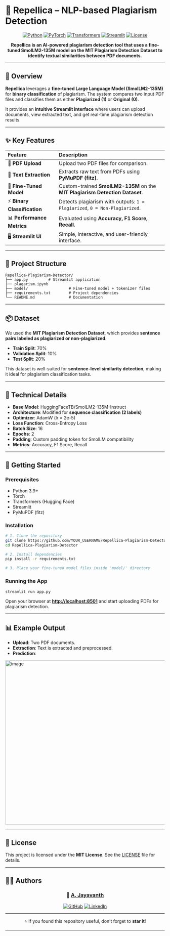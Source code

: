 # 🦁 Repellica – NLP-based Plagiarism Detection

<div align="center">

[![Python](https://img.shields.io/badge/Python-3.9%2B-blue?logo=python\&logoColor=white)](https://www.python.org/)
[![PyTorch](https://img.shields.io/badge/PyTorch-Backend-orange?logo=pytorch\&logoColor=white)](https://pytorch.org/)
[![Transformers](https://img.shields.io/badge/HuggingFace-Transformers-yellow?logo=huggingface\&logoColor=white)](https://huggingface.co/docs/transformers/index)
[![Streamlit](https://img.shields.io/badge/Streamlit-App-red?logo=streamlit\&logoColor=white)](https://streamlit.io/)
[![License](https://img.shields.io/badge/License-MIT-green)](LICENSE)

**Repellica is an AI-powered plagiarism detection tool that uses a fine-tuned SmolLM2-135M model on the MIT Plagiarism Detection Dataset to identify textual similarities between PDF documents.**

</div>  

---

## 📌 Overview

**Repellica** leverages a **fine-tuned Large Language Model (SmolLM2-135M)** for **binary classification** of plagiarism.
The system compares two input PDF files and classifies them as either **Plagiarized (1)** or **Original (0)**.

It provides an **intuitive Streamlit interface** where users can upload documents, view extracted text, and get real-time plagiarism detection results.

---

## ✨ Key Features

| Feature                     | Description                                                                  |
| :-------------------------- | :--------------------------------------------------------------------------- |
| 📂 **PDF Upload**           | Upload two PDF files for comparison.                                         |
| 🔎 **Text Extraction**      | Extracts raw text from PDFs using **PyMuPDF (fitz)**.                        |
| 🧠 **Fine-Tuned Model**     | Custom-trained **SmolLM2-135M** on the **MIT Plagiarism Detection Dataset**. |
| ⚡ **Binary Classification** | Detects plagiarism with outputs: `1 = Plagiarized`, `0 = Non-Plagiarized`.   |
| 📊 **Performance Metrics**  | Evaluated using **Accuracy, F1 Score, Recall**.                              |
| 🖥️ **Streamlit UI**        | Simple, interactive, and user-friendly interface.                            |

---

## 📂 Project Structure

```plaintext
Repellica-Plagiarism-Detector/
├── app.py         # Streamlit application
├── plagarism.ipynb
├── model/                  # Fine-tuned model + tokenizer files
├── requirements.txt        # Project dependencies
└── README.md               # Documentation
```

---

## 📦 Dataset

We used the **MIT Plagiarism Detection Dataset**, which provides **sentence pairs labeled as plagiarized or non-plagiarized**.

* **Train Split**: 70%
* **Validation Split**: 10%
* **Test Split**: 20%

This dataset is well-suited for **sentence-level similarity detection**, making it ideal for plagiarism classification tasks.

---

## 🧠 Technical Details

* **Base Model**: HuggingFaceTB/SmolLM2-135M-Instruct
* **Architecture**: Modified for **sequence classification (2 labels)**
* **Optimizer**: AdamW (lr = 2e-5)
* **Loss Function**: Cross-Entropy Loss
* **Batch Size**: 16
* **Epochs**: 2
* **Padding**: Custom padding token for SmolLM compatibility
* **Metrics**: Accuracy, F1 Score, Recall

---

## 🚀 Getting Started

### Prerequisites

* Python 3.9+
* Torch
* Transformers (Hugging Face)
* Streamlit
* PyMuPDF (fitz)

### Installation

```bash
# 1. Clone the repository
git clone https://github.com/YOUR_USERNAME/Repellica-Plagiarism-Detector.git
cd Repellica-Plagiarism-Detector

# 2. Install dependencies
pip install -r requirements.txt

# 3. Place your fine-tuned model files inside 'model/' directory
```

### Running the App

```bash
streamlit run app.py
```

Open your browser at **[http://localhost:8501](http://localhost:8501)** and start uploading PDFs for plagiarism detection.

---

## 📊 Example Output

* **Upload**: Two PDF documents.
* **Extraction**: Text is extracted and preprocessed.
* **Prediction**:
  
<img width="2154" height="519" alt="image" src="https://github.com/user-attachments/assets/f28e77b3-89f1-49a2-aeb9-88039d830029" />

---

## 📄 License

This project is licensed under the **MIT License**. See the [LICENSE](LICENSE) file for details.

---

## 👨‍💻 Authors

<div align="center">

### 🔹 [A. Jayavanth](https://github.com/jayavanth18)

[![GitHub](https://img.shields.io/badge/GitHub-jayavanth18-181717?style=for-the-badge\&logo=github)](https://github.com/jayavanth18)
[![LinkedIn](https://img.shields.io/badge/LinkedIn-jayavanth18-0A66C2?style=for-the-badge\&logo=linkedin)](https://www.linkedin.com/in/jayavanth18/)

---

⭐ If you found this repository useful, don’t forget to **star it**!

</div>  

---
